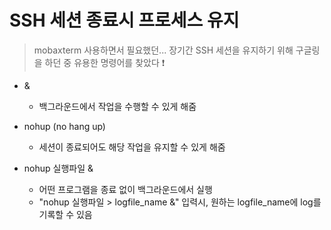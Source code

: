 # SSH 세션 종료시 프로세스 유지
> mobaxterm 사용하면서 필요했던...
> 장기간 SSH 세션을 유지하기 위해 구글링을 하던 중 유용한 명령어를 찾았다 ❗

+ &
   + 백그라운드에서 작업을 수행할 수 있게 해줌
   
+ nohup (no hang up)
   + 세션이 종료되어도 해당 작업을 유지할 수 있게 해줌

+ nohup 실행파일 &
   + 어떤 프로그램을 종료 없이 백그라운드에서 실행
   + "nohup 실행파일 > logfile_name &" 입력시, 원하는 logfile_name에 log를 기록할 수 있음
